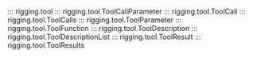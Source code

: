 ::: rigging.tool
::: rigging.tool.ToolCallParameter
::: rigging.tool.ToolCall
::: rigging.tool.ToolCalls
::: rigging.tool.ToolParameter
::: rigging.tool.ToolFunction
::: rigging.tool.ToolDescription
::: rigging.tool.ToolDescriptionList
::: rigging.tool.ToolResult
::: rigging.tool.ToolResults
